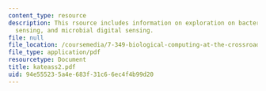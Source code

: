 ```yaml
---
content_type: resource
description: This rsource includes information on exploration on bacterial qourum
  sensing, and microbial digital sensing.
file: null
file_location: /coursemedia/7-349-biological-computing-at-the-crossroads-of-engineering-and-science-spring-2005/94e555235a4e683f31c66ec4f4b99d20_kateass2.pdf
file_type: application/pdf
resourcetype: Document
title: kateass2.pdf
uid: 94e55523-5a4e-683f-31c6-6ec4f4b99d20
---
```

